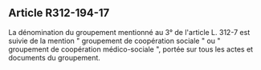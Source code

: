 ## Article R312-194-17

La dénomination du groupement mentionné au 3° de l'article L. 312-7 est suivie de la mention " groupement
de coopération sociale " ou " groupement de coopération médico-sociale ", portée sur tous les actes et
documents du groupement.

